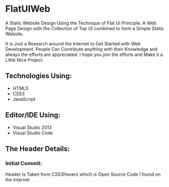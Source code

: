 # FlatUIWeb
A Static Website Design Using the Technique of Flat UI Principle.
A Web Page Design with the Collection of Top UI combined to form a Simple Statis Website.

It is Just a Research around the Internet to Get Started with Web Development. People Can Contribute anything with their Knowledge and always the efforts are appreciated.
I hope you join the efforts and Make it a  Little Nice Project.

## Technologies Using:
  - HTML5
  - CSS3
  - JavaScript

## Editor/IDE Using:
  - Visual Studio 2013
  - Visual Studio Code

## The Header Details:

### Initial Commit: 
Header is Taken from CSS3Hovers which is Open Source Code I found  on the Internet


